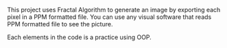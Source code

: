 This project uses Fractal Algorithm to generate an image by exporting each pixel in a PPM formatted file.
You can use any visual software that reads PPM formatted file to see the picture.

Each elements in the code is a practice using OOP.
